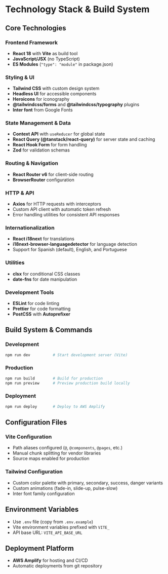 # Technology Stack & Build System

## Core Technologies

### Frontend Framework
- **React 18** with **Vite** as build tool
- **JavaScript/JSX** (no TypeScript)
- **ES Modules** (`"type": "module"` in package.json)

### Styling & UI
- **Tailwind CSS** with custom design system
- **Headless UI** for accessible components
- **Heroicons** for iconography
- **@tailwindcss/forms** and **@tailwindcss/typography** plugins
- **Inter font** from Google Fonts

### State Management & Data
- **Context API** with `useReducer` for global state
- **React Query (@tanstack/react-query)** for server state and caching
- **React Hook Form** for form handling
- **Zod** for validation schemas

### Routing & Navigation
- **React Router v6** for client-side routing
- **BrowserRouter** configuration

### HTTP & API
- **Axios** for HTTP requests with interceptors
- Custom API client with automatic token refresh
- Error handling utilities for consistent API responses

### Internationalization
- **React i18next** for translations
- **i18next-browser-languagedetector** for language detection
- Support for Spanish (default), English, and Portuguese

### Utilities
- **clsx** for conditional CSS classes
- **date-fns** for date manipulation

### Development Tools
- **ESLint** for code linting
- **Prettier** for code formatting
- **PostCSS** with **Autoprefixer**

## Build System & Commands

### Development
```bash
npm run dev          # Start development server (Vite)
```

### Production
```bash
npm run build        # Build for production
npm run preview      # Preview production build locally
```

### Deployment
```bash
npm run deploy       # Deploy to AWS Amplify
```

## Configuration Files

### Vite Configuration
- Path aliases configured (`@`, `@components`, `@pages`, etc.)
- Manual chunk splitting for vendor libraries
- Source maps enabled for production

### Tailwind Configuration
- Custom color palette with primary, secondary, success, danger variants
- Custom animations (fade-in, slide-up, pulse-slow)
- Inter font family configuration

## Environment Variables
- Use `.env` file (copy from `.env.example`)
- Vite environment variables prefixed with `VITE_`
- API base URL: `VITE_API_BASE_URL`

## Deployment Platform
- **AWS Amplify** for hosting and CI/CD
- Automatic deployments from git repository